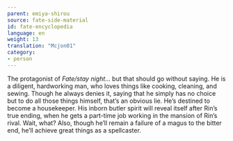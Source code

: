 ```yaml
---
parent: emiya-shirou
source: fate-side-material
id: fate-encyclopedia
language: en
weight: 13
translation: "Mcjon01"
category:
- person
---
```


The protagonist of *Fate/stay night*… but that should go without saying.
He is a diligent, hardworking man, who loves things like cooking, cleaning, and sewing. Though he always denies it, saying that he simply has no choice but to do all those things himself, that’s an obvious lie. He’s destined to become a housekeeper.
His inborn butler spirit will reveal itself after Rin’s true ending, when he gets a part-time job working in the mansion of Rin’s rival. Wait, what?
Also, though he’ll remain a failure of a magus to the bitter end, he’ll achieve great things as a spellcaster.
